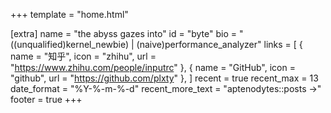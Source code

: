 +++
template = "home.html"

[extra]
name = "the abyss gazes into"
id = "byte"
bio = "((unqualified)kernel_newbie) | (naive)performance_analyzer"
links = [
  { name = "知乎", icon = "zhihu", url = "https://www.zhihu.com/people/inputrc" },
  { name = "GitHub", icon = "github", url = "https://github.com/plxty" },
]
recent = true
recent_max = 13
date_format = "%Y-%-m-%-d"
recent_more_text = "aptenodytes::posts →"
footer = true
+++
